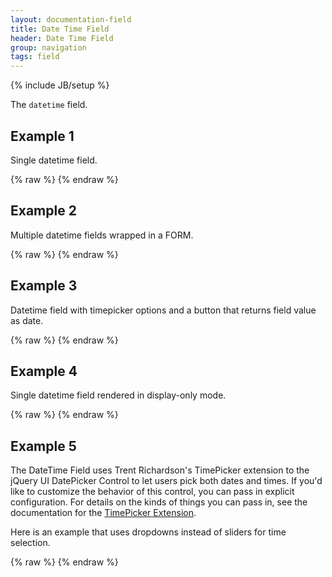 ```yaml
---
layout: documentation-field
title: Date Time Field
header: Date Time Field
group: navigation
tags: field
---
```

{% include JB/setup %}


The ```datetime``` field.


## Example 1
Single datetime field.
<div id="field1"> </div>
{% raw %}
<script type="text/javascript" id="field1-script">
$("#field1").alpaca({
    "schema": {
        "format": "datetime"
    }
});
</script>
{% endraw %}


## Example 2
Multiple datetime fields wrapped in a FORM.
<div id="field2"> </div>
{% raw %}
<script type="text/javascript" id="field2-script">
$("#field2").alpaca({
    "data" : {
        "start" : "10/12/2012 01:20",
        "end" : "10/15/2012 18:55"
    },
    "schema": {
        "type" : "object",
        "properties" : {
            "start" : {
                "title" : "Start",
                "description" : "Select your start datetime.",
                "format": "datetime"
            },
            "end" : {
                "title" : "End",
                "description" : "Select your end datetime.",
                "format": "datetime"
            }
        }
    },
    "options" : {
        "renderForm":true,
        "form":{
            "attributes":{
                "action":"../../endpoints/echo.php",
                "method":"post"
            },
            "buttons":{
                "submit":{},
                "reset":{}
            }
        }
    }
});
</script>
{% endraw %}


## Example 3
Datetime field with timepicker options and a button that returns field value as date.
<div id="field3"> </div>
{% raw %}
<script type="text/javascript" id="field3-script">
$("#field3").alpaca({
    "schema": {
        "title" : "Datetime",
        "description" : "Pick your datetime.",
        "format": "datetime"
    },
    "options": {
        "datetime": {
            "showSecond": true,
            "timeFormat": 'hh:mm:ss.lZ',
            "dateFormat": 'yy-mm-dd',
            "separator": 'T',
            "stepHour": 2,
            "stepMinute": 10,
            "stepSecond": 10
        }
    },
    "postRender": function(form) {
        var button = $("<div><button>Get Datetime</button></div>");
        button.click(function() {
            alert(form.getDatetime());
        }).appendTo($("#field3"));
    }
});
</script>
{% endraw %}


## Example 4
Single datetime field rendered in display-only mode.
<div id="field4"> </div>
{% raw %}
<script type="text/javascript" id="field4-script">
$("#field4").alpaca({
    "data" : "02/05/2013 05:00",
    "schema": {
        "format": "datetime"
    },
    "options": {
        "label": "The current date and time"
    },
    "view": "bootstrap-display"
});
</script>
{% endraw %}


## Example 5
The DateTime Field uses Trent Richardson's TimePicker extension to the jQuery UI DatePicker
Control to let users pick both dates and times.  If you'd like to customize
the behavior of this control, you can pass in explicit configuration.  For details on the kinds
of things you can pass in, see the documentation for the
<a href="http://trentrichardson.com/examples/timepicker/" target="_blank">TimePicker Extension</a>.

Here is an example that uses dropdowns instead of sliders for time selection.

<div id="field5"> </div>
{% raw %}
<script type="text/javascript" id="field5-script">
$("#field5").alpaca({
    "data" : "02/05/2013 05:00",
    "schema": {
        "format": "datetime"
    },
    "options": {
        "label": "The current date and time",
        "timepicker": {
            "controlType": "select",
            "timeFormat": "hh:mm:tt"
        }
    }
});
</script>
{% endraw %}
